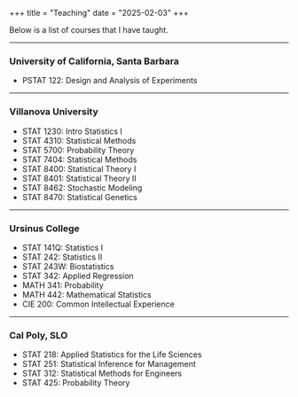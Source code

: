 +++
title = "Teaching"
date = "2025-02-03"
+++

Below is a list of courses that I have taught. 
___
### University of California, Santa Barbara

 - PSTAT 122: Design and Analysis of Experiments

___
### Villanova University

 - STAT 1230: Intro Statistics I
 - STAT 4310: Statistical Methods
 - STAT 5700: Probability Theory
 - STAT 7404: Statistical Methods
 - STAT 8400: Statistical Theory I
 - STAT 8401: Statistical Theory II
 - STAT 8462: Stochastic Modeling
 - STAT 8470: Statistical Genetics

___
### Ursinus College

 - STAT 141Q: Statistics I
 - STAT 242: Statistics II
 - STAT 243W: Biostatistics
 - STAT 342: Applied Regression
 - MATH 341: Probability
 - MATH 442: Mathematical Statistics
 - CIE 200: Common Intellectual Experience


___
### Cal Poly, SLO

 - STAT 218: Applied Statistics for the Life Sciences
 - STAT 251: Statistical Inference for Management
 - STAT 312: Statistical Methods for Engineers
 - STAT 425: Probability Theory
